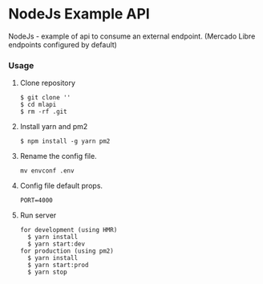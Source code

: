 # NodeJs Example API
NodeJs - example of api to consume an external endpoint. (Mercado Libre endpoints configured by default)

### Usage

1. Clone repository
    ```
    $ git clone ''
    $ cd mlapi
    $ rm -rf .git
    ```

2. Install yarn and pm2
    ```
    $ npm install -g yarn pm2
    ```

3. Rename the config file.
    ```
    mv envconf .env
    ```
    
4. Config file default props.
    ```
    PORT=4000
    ```
 
5. Run server
    ```
    for development (using HMR)
      $ yarn install
      $ yarn start:dev
    for production (using pm2)
      $ yarn install
      $ yarn start:prod
      $ yarn stop
    ```
